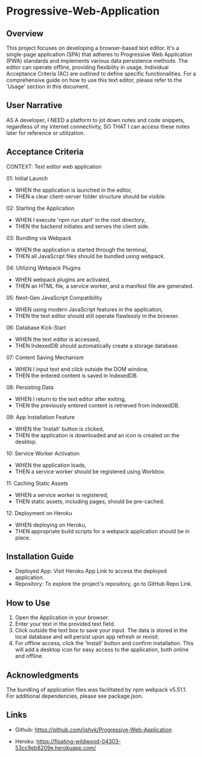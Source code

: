 # Progressive-Web-Application

## Overview
This project focuses on developing a browser-based text editor. It's a single-page application (SPA) that adheres to Progressive Web Application (PWA) standards and implements various data persistence methods. The editor can operate offline, providing flexibility in usage. Individual Acceptance Criteria (AC) are outlined to define specific functionalities. For a comprehensive guide on how to use this text editor, please refer to the 'Usage' section in this document.

## User Narrative
AS A developer,
I NEED a platform to jot down notes and code snippets, regardless of my internet connectivity,
SO THAT I can access these notes later for reference or utilization.

## Acceptance Criteria
CONTEXT: Text editor web application

01: Initial Launch

* WHEN the application is launched in the editor,
* THEN a clear client-server folder structure should be visible.

02: Starting the Application

* WHEN I execute 'npm run start' in the root directory,
* THEN the backend initiates and serves the client side.

03: Bundling via Webpack

* WHEN the application is started through the terminal,
* THEN all JavaScript files should be bundled using webpack.

04: Utilizing Webpack Plugins

* WHEN webpack plugins are activated,
* THEN an HTML file, a service worker, and a manifest file are generated.

05: Next-Gen JavaScript Compatibility

* WHEN using modern JavaScript features in the application,
* THEN the text editor should still operate flawlessly in the browser.

06: Database Kick-Start

* WHEN the text editor is accessed,
* THEN IndexedDB should automatically create a storage database.

07: Content Saving Mechanism

* WHEN I input text and click outside the DOM window,
* THEN the entered content is saved in IndexedDB.

08: Persisting Data

* WHEN I return to the text editor after exiting,
* THEN the previously entered content is retrieved from IndexedDB.

09: App Installation Feature

* WHEN the 'Install' button is clicked,
* THEN the application is downloaded and an icon is created on the desktop.

10: Service Worker Activation

* WHEN the application loads,
* THEN a service worker should be registered using Workbox.

11: Caching Static Assets

* WHEN a service worker is registered,
* THEN static assets, including pages, should be pre-cached.

12: Deployment on Heroku

* WHEN deploying on Heroku,
* THEN appropriate build scripts for a webpack application should be in place.

## Installation Guide
* Deployed App: Visit Heroku App Link to access the deployed application.
* Repository: To explore the project's repository, go to GitHub Repo Link.
## How to Use
1. Open the Application in your browser.
2. Enter your text in the provided text field.
3. Click outside the text box to save your input. The data is stored in the local database and will persist upon app refresh or revisit.
4. For offline access, click the 'Install' button and confirm installation. This will add a desktop icon for easy access to the application, both online and offline.

## Acknowledgments
The bundling of application files was facilitated by npm webpack v5.51.1.
For additional dependencies, please see package.json.

## Links

* Github: https://github.com/jishyk/Progressive-Web-Application

* Heroku: https://floating-wildwood-04303-53cc9eb8209e.herokuapp.com/